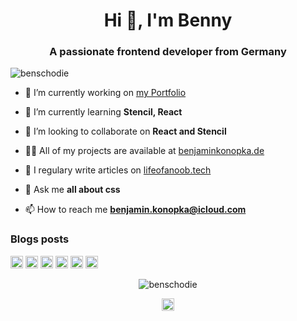 <h1 align="center">Hi 👋, I'm Benny</h1>
<h3 align="center">A passionate frontend developer from Germany</h3>

<p align="left"> <img src="https://komarev.com/ghpvc/?username=benschodie" alt="benschodie" /> </p>

- 🔭 I’m currently working on [my Portfolio](benjaminkonopka.de)

- 🌱 I’m currently learning **Stencil, React**

- 👯 I’m looking to collaborate on **React and Stencil**

- 👨‍💻 All of my projects are available at [benjaminkonopka.de](benjaminkonopka.de)

- 📝 I regulary write articles on [lifeofanoob.tech](lifeofanoob.tech)

- 💬 Ask me **all about css**

- 📫 How to reach me **benjamin.konopka@icloud.com**

### Blogs posts
<!-- BLOG-POST-LIST:START -->
<!-- BLOG-POST-LIST:END -->

<p align="left"><img src="https://devicons.github.io/devicon/devicon.git/icons/react/react-original-wordmark.svg" alt="react" width="20" height="20"/> <img src="https://devicons.github.io/devicon/devicon.git/icons/css3/css3-original-wordmark.svg" alt="css3" width="20" height="20"/> <img src="https://devicons.github.io/devicon/devicon.git/icons/html5/html5-original-wordmark.svg" alt="html5" width="20" height="20"/> <img src="https://devicons.github.io/devicon/devicon.git/icons/javascript/javascript-original.svg" alt="javascript" width="20" height="20"/> <img src="https://devicons.github.io/devicon/devicon.git/icons/typescript/typescript-original.svg" alt="typescript" width="20" height="20"/> <img src="https://devicons.github.io/devicon/devicon.git/icons/sass/sass-original.svg" alt="sass" width="20" height="20"/></p><p align="center"> <img src="https://github-readme-stats.vercel.app/api?username=benschodie&show_icons=true" alt="benschodie" /> </p>

<p align="center">
<a href="https://dev.to/benschodie" target="blank"><img align="center" src="https://cdn.jsdelivr.net/npm/simple-icons@3.0.1/icons/dev-dot-to.svg" alt="benschodie" height="20" width="20" /></a>
</p>
